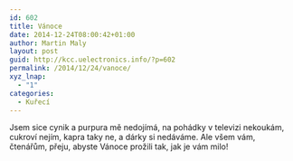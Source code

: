 ```yaml
---
id: 602
title: Vánoce
date: 2014-12-24T08:00:42+01:00
author: Martin Maly
layout: post
guid: http://kcc.uelectronics.info/?p=602
permalink: /2014/12/24/vanoce/
xyz_lnap:
  - "1"
categories:
  - Kuřecí
---
```

Jsem sice cynik a purpura mě nedojímá, na pohádky v televizi nekoukám, cukroví nejím, kapra taky ne, a dárky si nedáváme. Ale všem vám, čtenářům, přeju, abyste Vánoce prožili tak, jak je vám milo!